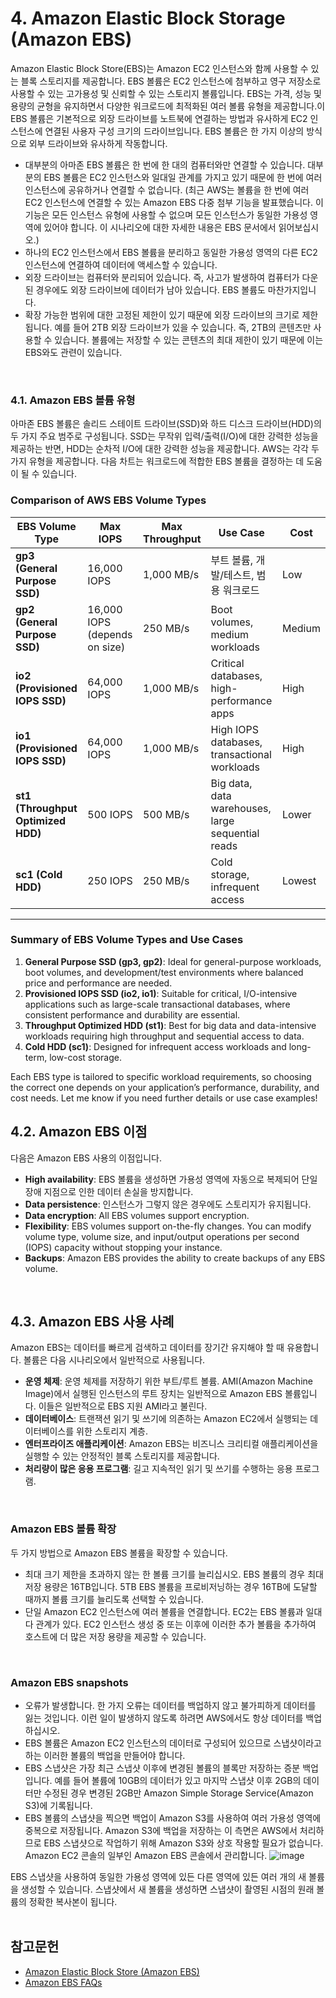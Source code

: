 # 4. Amazon Elastic Block Storage (Amazon EBS)
Amazon Elastic Block Store(EBS)는 Amazon EC2 인스턴스와 함께 사용할 수 있는 블록 스토리지를 제공합니다. EBS 볼륨은 EC2 인스턴스에 첨부하고 영구 저장소로 사용할 수 있는 고가용성 및 신뢰할 수 있는 스토리지 볼륨입니다. EBS는 가격, 성능 및 용량의 균형을 유지하면서 다양한 워크로드에 최적화된 여러 볼륨 유형을 제공합니다.이EBS 볼륨은 기본적으로 외장 드라이브를 노트북에 연결하는 방법과 유사하게 EC2 인스턴스에 연결된 사용자 구성 크기의 드라이브입니다. EBS 볼륨은 한 가지 이상의 방식으로 외부 드라이브와 유사하게 작동합니다.

* 대부분의 아마존 EBS 볼륨은 한 번에 한 대의 컴퓨터와만 연결할 수 있습니다. 대부분의 EBS 볼륨은 EC2 인스턴스와 일대일 관계를 가지고 있기 때문에 한 번에 여러 인스턴스에 공유하거나 연결할 수 없습니다. (최근 AWS는 볼륨을 한 번에 여러 EC2 인스턴스에 연결할 수 있는 Amazon EBS 다중 첨부 기능을 발표했습니다. 이 기능은 모든 인스턴스 유형에 사용할 수 없으며 모든 인스턴스가 동일한 가용성 영역에 있어야 합니다. 이 시나리오에 대한 자세한 내용은 EBS 문서에서 읽어보십시오.)
* 하나의 EC2 인스턴스에서 EBS 볼륨을 분리하고 동일한 가용성 영역의 다른 EC2 인스턴스에 연결하여 데이터에 액세스할 수 있습니다.
* 외장 드라이브는 컴퓨터와 분리되어 있습니다. 즉, 사고가 발생하여 컴퓨터가 다운된 경우에도 외장 드라이브에 데이터가 남아 있습니다. EBS 볼륨도 마찬가지입니다.
* 확장 가능한 범위에 대한 고정된 제한이 있기 때문에 외장 드라이브의 크기로 제한됩니다. 예를 들어 2TB 외장 드라이브가 있을 수 있습니다. 즉, 2TB의 콘텐츠만 사용할 수 있습니다. 볼륨에는 저장할 수 있는 콘텐츠의 최대 제한이 있기 때문에 이는 EBS와도 관련이 있습니다.
</br>

### 4.1. Amazon EBS 볼륨 유형
아마존 EBS 볼륨은 솔리드 스테이트 드라이브(SSD)와 하드 디스크 드라이브(HDD)의 두 가지 주요 범주로 구성됩니다. SSD는 무작위 입력/출력(I/O)에 대한 강력한 성능을 제공하는 반면, HDD는 순차적 I/O에 대한 강력한 성능을 제공합니다. AWS는 각각 두 가지 유형을 제공합니다.
다음 차트는 워크로드에 적합한 EBS 볼륨을 결정하는 데 도움이 될 수 있습니다.
### **Comparison of AWS EBS Volume Types**

| **EBS Volume Type**    | **Max IOPS**             | **Max Throughput**          | **Use Case**                                       | **Cost**           |
|------------------------|--------------------------|-----------------------------|----------------------------------------------------|--------------------|
| **gp3 (General Purpose SSD)** | 16,000 IOPS              | 1,000 MB/s                   | 부트 볼륨, 개발/테스트, 범용 워크로드   | Low                |
| **gp2 (General Purpose SSD)** | 16,000 IOPS (depends on size) | 250 MB/s                    | Boot volumes, medium workloads                     | Medium             |
| **io2 (Provisioned IOPS SSD)** | 64,000 IOPS              | 1,000 MB/s                   | Critical databases, high-performance apps          | High               |
| **io1 (Provisioned IOPS SSD)** | 64,000 IOPS              | 1,000 MB/s                   | High IOPS databases, transactional workloads       | High               |
| **st1 (Throughput Optimized HDD)** | 500 IOPS                | 500 MB/s                     | Big data, data warehouses, large sequential reads  | Lower              |
| **sc1 (Cold HDD)**          | 250 IOPS                | 250 MB/s                     | Cold storage, infrequent access                    | Lowest             |

---

### **Summary of EBS Volume Types and Use Cases**

1. **General Purpose SSD (gp3, gp2)**: Ideal for general-purpose workloads, boot volumes, and development/test environments where balanced price and performance are needed.
2. **Provisioned IOPS SSD (io2, io1)**: Suitable for critical, I/O-intensive applications such as large-scale transactional databases, where consistent performance and durability are essential.
3. **Throughput Optimized HDD (st1)**: Best for big data and data-intensive workloads requiring high throughput and sequential access to data.
4. **Cold HDD (sc1)**: Designed for infrequent access workloads and long-term, low-cost storage.

Each EBS type is tailored to specific workload requirements, so choosing the correct one depends on your application’s performance, durability, and cost needs. Let me know if you need further details or use case examples!

## 4.2. Amazon EBS 이점
다음은 Amazon EBS 사용의 이점입니다.

* **High availability**: EBS 볼륨을 생성하면 가용성 영역에 자동으로 복제되어 단일 장애 지점으로 인한 데이터 손실을 방지합니다.
* **Data persistence**: 인스턴스가 그렇지 않은 경우에도 스토리지가 유지됩니다.
* **Data encryption**: All EBS volumes support encryption.
* **Flexibility**: EBS volumes support on-the-fly changes. You can modify volume type, volume size, and input/output operations per second (IOPS) capacity without stopping your instance.
* **Backups**: Amazon EBS provides the ability to create backups of any EBS volume.
</br>

## 4.3. Amazon EBS 사용 사례
Amazon EBS는 데이터를 빠르게 검색하고 데이터를 장기간 유지해야 할 때 유용합니다. 볼륨은 다음 시나리오에서 일반적으로 사용됩니다.

* **운영 체제**: 운영 체제를 저장하기 위한 부트/루트 볼륨. AMI(Amazon Machine Image)에서 실행된 인스턴스의 루트 장치는 일반적으로 Amazon EBS 볼륨입니다. 이들은 일반적으로 EBS 지원 AMI라고 불린다.
* **데이터베이스**: 트랜잭션 읽기 및 쓰기에 의존하는 Amazon EC2에서 실행되는 데이터베이스를 위한 스토리지 계층.
* **엔터프라이즈 애플리케이션**: Amazon EBS는 비즈니스 크리티컬 애플리케이션을 실행할 수 있는 안정적인 블록 스토리지를 제공합니다.
* **처리량이 많은 응용 프로그램**: 길고 지속적인 읽기 및 쓰기를 수행하는 응용 프로그램.
</br>

### Amazon EBS 볼륨 확장
두 가지 방법으로 Amazon EBS 볼륨을 확장할 수 있습니다.

* 최대 크기 제한을 초과하지 않는 한 볼륨 크기를 늘리십시오. EBS 볼륨의 경우 최대 저장 용량은 16TB입니다. 5TB EBS 볼륨을 프로비저닝하는 경우 16TB에 도달할 때까지 볼륨 크기를 늘리도록 선택할 수 있습니다.
* 단일 Amazon EC2 인스턴스에 여러 볼륨을 연결합니다. EC2는 EBS 볼륨과 일대다 관계가 있다. EC2 인스턴스 생성 중 또는 이후에 이러한 추가 볼륨을 추가하여 호스트에 더 많은 저장 용량을 제공할 수 있습니다.
</br>

### Amazon EBS snapshots
- 오류가 발생합니다. 한 가지 오류는 데이터를 백업하지 않고 불가피하게 데이터를 잃는 것입니다. 이런 일이 발생하지 않도록 하려면 AWS에서도 항상 데이터를 백업하십시오.
- EBS 볼륨은 Amazon EC2 인스턴스의 데이터로 구성되어 있으므로 스냅샷이라고 하는 이러한 볼륨의 백업을 만들어야 합니다.
- EBS 스냅샷은 가장 최근 스냅샷 이후에 변경된 볼륨의 블록만 저장하는 증분 백업입니다. 예를 들어 볼륨에 10GB의 데이터가 있고 마지막 스냅샷 이후 2GB의 데이터만 수정된 경우 변경된 2GB만 Amazon Simple Storage Service(Amazon S3)에 기록됩니다.
- EBS 볼륨의 스냅샷을 찍으면 백업이 Amazon S3를 사용하여 여러 가용성 영역에 중복으로 저장됩니다. Amazon S3에 백업을 저장하는 이 측면은 AWS에서 처리하므로 EBS 스냅샷으로 작업하기 위해 Amazon S3와 상호 작용할 필요가 없습니다. Amazon EC2 콘솔의 일부인 Amazon EBS 콘솔에서 관리합니다.
![image](https://github.com/user-attachments/assets/7607a5df-c53a-401c-9743-9362d070dc1e)

EBS 스냅샷을 사용하여 동일한 가용성 영역에 있든 다른 영역에 있든 여러 개의 새 볼륨을 생성할 수 있습니다. 스냅샷에서 새 볼륨을 생성하면 스냅샷이 촬영된 시점의 원래 볼륨의 정확한 복사본이 됩니다.
</br></br>


## 참고문헌
* [Amazon Elastic Block Store (Amazon EBS)](https://docs.aws.amazon.com/AWSEC2/latest/UserGuide/AmazonEBS.html)
* [Amazon EBS FAQs](https://aws.amazon.com/ebs/faqs/)
